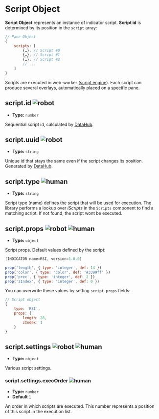 
# Script Object

**Script Object** represents an instance of indicator script. **Script id** is determined by its position in the `script` array:

```js
// Pane Object
{
    scripts: [
        {…}, // Script #0
        {…}, // Script #1
        {…}, // Script #2
        // ...
    ]
}
```

Scripts are executed in web-worker ([script engine]()). Each script can produce several overlays, automatically placed on a specific pane.  

## script.id <img src="/robot.png" class="rh-tag" title="robot" />

- **Type:** `number`

Sequential script id, calculated by [DataHub](/guide/main-comp/data-hub).

## script.uuid <img src="/robot.png" class="rh-tag" title="robot" />

- **Type:** `string`

Unique id that stays the same even if the script changes its position. Generated by [DataHub](/guide/main-comp/data-hub).

## script.type <img src="/human.png" class="rh-tag" title="human" />

- **Type:** `string`

Script type (name) defines the script that will be used for execution. The library performs a lookup over *iScripts* in the `Scripts` component to find a matching script. If not found, the script wont be executed.    

## script.props <img src="/robot.png" class="rh-tag" title="robot" /> <img src="/human.png" class="rh-tag" title="human" />

- **Type:** `object`

Script props. Default values defined by the script:

```js
[INDICATOR name=RSI, version=1.0.0]

prop('length', { type: 'integer', def: 14 })
prop('color', { type: 'color', def: '#3399ff' })
prop('prec', { type: 'integer', def: 2 })
prop('zIndex', { type: 'integer', def: 0 })
```

You can overwrite these values by setting `script.props` fields:

```js
// Script object
{
    type: 'RSI',
    props: {
        length: 28,
        zIndex: 1
    }
}
```  

## script.settings <img src="/robot.png" class="rh-tag" title="robot" /> <img src="/human.png" class="rh-tag" title="human" />

- **Type:** `object`

Various script settings.

### script.settings.execOrder  <img src="/human.png" class="rh-tag" title="human" />

- **Type:** `number`
- **Default** `1`

An order in which scripts are executed. This number represents a position of this script in the execution list.
